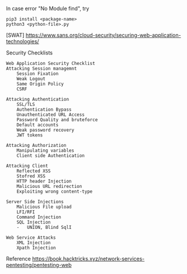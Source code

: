 In case error "No Module find", try 
```
pip3 install <package-name>
python3 <python-file>.py
```
[SWAT]
https://www.sans.org/cloud-security/securing-web-application-technologies/

Security Checklists
```
Web Application Security Checklist
Attacking Session managemnt 
	Session Fixation 
	Weak Logout 
	Same Origin Policy 
	CSRF 

Attacking Authentication 
	SSL/TLS
	Authentication Bypass
	Unauthenticated URL Access
	Password Quality and bruteforce
	Default accounts 
	Weak password recovery 
	JWT tokens 

Attacking Authorization 
	Manipulating variables 
	Client side Authentication 

Attacking Client
	Reflected XSS
	Stofred XSS
	HTTP header Injection 
	Malicious URL redirection 
	Exploiting wrong content-type

Server Side Injections 
	Malicious File upload
	LFI/RFI
	Command Injection
	SQL Injection 
	-	UNION, Blind SqlI
	
Web Service Attacks
	XML Injection
	Xpath Injection
```
Reference
https://book.hacktricks.xyz/network-services-pentesting/pentesting-web
